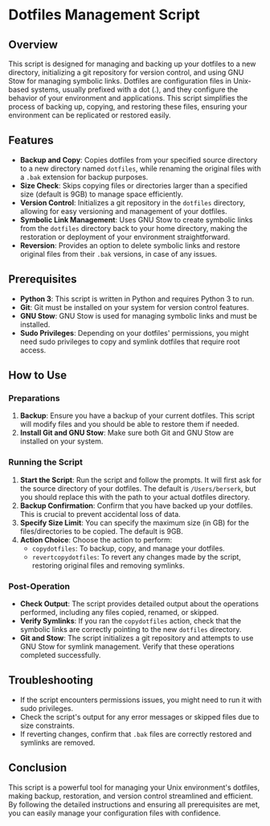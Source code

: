 # Dotfiles Management Script

## Overview

This script is designed for managing and backing up your dotfiles to a new directory, initializing a git repository for version control, and using GNU Stow for managing symbolic links. Dotfiles are configuration files in Unix-based systems, usually prefixed with a dot (.), and they configure the behavior of your environment and applications. This script simplifies the process of backing up, copying, and restoring these files, ensuring your environment can be replicated or restored easily.

## Features

- **Backup and Copy**: Copies dotfiles from your specified source directory to a new directory named `dotfiles`, while renaming the original files with a `.bak` extension for backup purposes.
- **Size Check**: Skips copying files or directories larger than a specified size (default is 9GB) to manage space efficiently.
- **Version Control**: Initializes a git repository in the `dotfiles` directory, allowing for easy versioning and management of your dotfiles.
- **Symbolic Link Management**: Uses GNU Stow to create symbolic links from the `dotfiles` directory back to your home directory, making the restoration or deployment of your environment straightforward.
- **Reversion**: Provides an option to delete symbolic links and restore original files from their `.bak` versions, in case of any issues.

## Prerequisites

- **Python 3**: This script is written in Python and requires Python 3 to run.
- **Git**: Git must be installed on your system for version control features.
- **GNU Stow**: GNU Stow is used for managing symbolic links and must be installed.
- **Sudo Privileges**: Depending on your dotfiles' permissions, you might need sudo privileges to copy and symlink dotfiles that require root access.

## How to Use

### Preparations

1. **Backup**: Ensure you have a backup of your current dotfiles. This script will modify files and you should be able to restore them if needed.
2. **Install Git and GNU Stow**: Make sure both Git and GNU Stow are installed on your system.

### Running the Script

1. **Start the Script**: Run the script and follow the prompts. It will first ask for the source directory of your dotfiles. The default is `/Users/berserk`, but you should replace this with the path to your actual dotfiles directory.
2. **Backup Confirmation**: Confirm that you have backed up your dotfiles. This is crucial to prevent accidental loss of data.
3. **Specify Size Limit**: You can specify the maximum size (in GB) for the files/directories to be copied. The default is 9GB.
4. **Action Choice**: Choose the action to perform:
   - `copydotfiles`: To backup, copy, and manage your dotfiles.
   - `revertcopydotfiles`: To revert any changes made by the script, restoring original files and removing symlinks.

### Post-Operation

- **Check Output**: The script provides detailed output about the operations performed, including any files copied, renamed, or skipped.
- **Verify Symlinks**: If you ran the `copydotfiles` action, check that the symbolic links are correctly pointing to the new `dotfiles` directory.
- **Git and Stow**: The script initializes a git repository and attempts to use GNU Stow for symlink management. Verify that these operations completed successfully.

## Troubleshooting

- If the script encounters permissions issues, you might need to run it with sudo privileges.
- Check the script's output for any error messages or skipped files due to size constraints.
- If reverting changes, confirm that `.bak` files are correctly restored and symlinks are removed.

## Conclusion

This script is a powerful tool for managing your Unix environment's dotfiles, making backup, restoration, and version control streamlined and efficient. By following the detailed instructions and ensuring all prerequisites are met, you can easily manage your configuration files with confidence.
